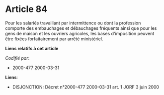 # Article 84

Pour les salariés travaillant par intermittence ou dont la profession comporte des embauchages et débauchages fréquents ainsi
que pour les gens de maison et les ouvriers agricoles, les bases d'imposition peuvent être fixées forfaitairement par arrêté
ministériel.

**Liens relatifs à cet article**

_Codifié par_:

  - 2000-477 2000-03-31

**Liens**:

  - DISJONCTION: Décret n°2000-477 2000-03-31 art. 1 JORF 3 juin 2000
